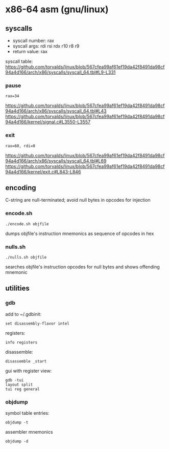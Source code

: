 # x86-64 asm (gnu/linux)


## syscalls

* syscall number: rax
* syscall args: rdi rsi rdx r10 r8 r9
* return value: rax

syscall table: https://github.com/torvalds/linux/blob/567cfea99af61ef19da42f8491da98cf94a4d166/arch/x86/syscalls/syscall_64.tbl#L9-L331


### pause

    rax=34

https://github.com/torvalds/linux/blob/567cfea99af61ef19da42f8491da98cf94a4d166/arch/x86/syscalls/syscall_64.tbl#L43
https://github.com/torvalds/linux/blob/567cfea99af61ef19da42f8491da98cf94a4d166/kernel/signal.c#L3550-L3557


### exit

    rax=60, rdi=0

https://github.com/torvalds/linux/blob/567cfea99af61ef19da42f8491da98cf94a4d166/arch/x86/syscalls/syscall_64.tbl#L69
https://github.com/torvalds/linux/blob/567cfea99af61ef19da42f8491da98cf94a4d166/kernel/exit.c#L843-L846


## encoding

C-string are null-terminated; avoid null bytes in opcodes for injection

### encode.sh

    ./encode.sh objfile

dumps objfile's instruction mnemonics as sequence of opcodes in hex


### nulls.sh

    ./nulls.sh objfile

searches objfile's instruction opcodes for null bytes and shows offending mnemonic


## utilities

### gdb

add to ~/.gdbinit:

    set disassembly-flavor intel

registers:

    info registers

disassemble:

    disassemble _start

gui with register view:

    gdb -tui
    layout split
    tui reg general


### objdump

symbol table entries:

    objdump -t

assembler mnemonics

    objdump -d


